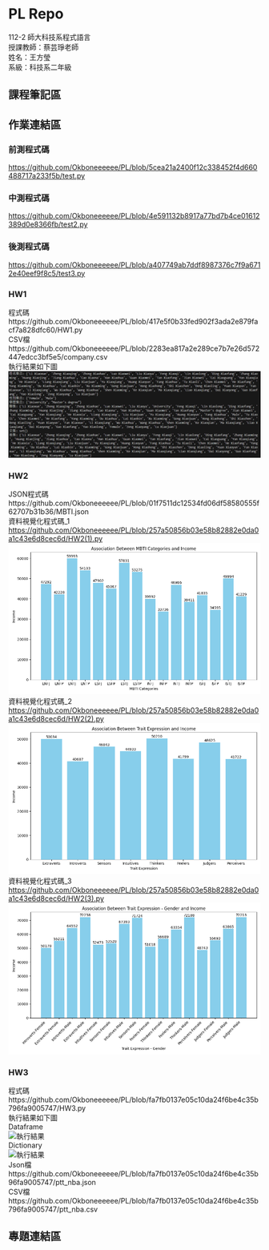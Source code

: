 # PL Repo
112-2 師大科技系程式語言  
授課教師：蔡芸琤老師  
姓名：王方瑩  
系級：科技系二年級  
## 課程筆記區  
## 作業連結區  
### 前測程式碼  
https://github.com/Okboneeeeee/PL/blob/5cea21a2400f12c338452f4d660488717a233f5b/test.py
### 中測程式碼
https://github.com/Okboneeeeee/PL/blob/4e591132b8917a77bd7b4ce01612389d0e8366fb/test2.py
### 後測程式碼
https://github.com/Okboneeeeee/PL/blob/a407749ab7ddf8987376c7f9a6712e40eef9f8c5/test3.py
### HW1 
程式碼https://github.com/Okboneeeeee/PL/blob/417e5f0b33fed902f3ada2e879facf7a828dfc60/HW1.py  
CSV檔https://github.com/Okboneeeeee/PL/blob/2283ea817a2e289ce7b7e26d572447edcc3bf5e5/company.csv  
執行結果如下圖
![執行結果](https://github.com/Okboneeeeee/PL/blob/main/%E5%9F%B7%E8%A1%8C%E7%B5%90%E6%9E%9C(HW1).png?raw=true)
### HW2
JSON程式碼https://github.com/Okboneeeeee/PL/blob/01f7511dc12534fd06df58580555f62707b31b36/MBTI.json   
資料視覺化程式碼_1 https://github.com/Okboneeeeee/PL/blob/257a50856b03e58b82882e0da0a1c43e6d8cec6d/HW2(1).py 
![執行結果](https://github.com/Okboneeeeee/PL/blob/main/HW2(1).png?raw=true)   
資料視覺化程式碼_2 https://github.com/Okboneeeeee/PL/blob/257a50856b03e58b82882e0da0a1c43e6d8cec6d/HW2(2).py
![](https://github.com/Okboneeeeee/PL/blob/main/HW2(2).png?raw=true)   
資料視覺化程式碼_3 https://github.com/Okboneeeeee/PL/blob/257a50856b03e58b82882e0da0a1c43e6d8cec6d/HW2(3).py
![](https://github.com/Okboneeeeee/PL/blob/main/HW2(3).png?raw=true)
### HW3
程式碼https://github.com/Okboneeeeee/PL/blob/fa7fb0137e05c10da24f6be4c35b796fa9005747/HW3.py   
執行結果如下圖   
Dataframe   
![執行結果]()   
Dictionary   
![執行結果]()   
Json檔https://github.com/Okboneeeeee/PL/blob/fa7fb0137e05c10da24f6be4c35b96fa9005747/ptt_nba.json      
CSV檔https://github.com/Okboneeeeee/PL/blob/fa7fb0137e05c10da24f6be4c35b796fa9005747/ptt_nba.csv   






## 專題連結區  
